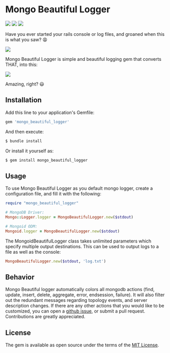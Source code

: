 # Mongo Beautiful Logger

[![](https://img.shields.io/gem/dt/mongo_beautiful_logger?style=for-the-badge)](https://rubygems.org/gems/mongo_beautiful_logger)
[![](https://img.shields.io/gem/v/mongo_beautiful_logger?style=for-the-badge)](https://rubygems.org/gems/mongo_beautiful_logger)
[![](https://img.shields.io/badge/License-MIT-blue?style=for-the-badge)](https://github.com/ibraheemdev/mongo_beautiful_logger/blob/master/LICENSE.txt)

Have you ever started your rails console or log files, and groaned when this is what you saw? 😩

![](./img/bad_logs.gif)


Mongo Beautiful Logger is simple and beautiful logging gem that converts THAT, into this:

![](./img/beautiful_logs.gif)

Amazing, right? 😃

## Installation

Add this line to your application's Gemfile:

```ruby
gem 'mongo_beautiful_logger'
```

And then execute:

```bash
$ bundle install
```

Or install it yourself as:

```bash
$ gem install mongo_beautiful_logger
```

## Usage

To use Mongo Beautiful Logger as you default mongo logger, create a configuration file, and fill it with the following:
```ruby
require "mongo_beautiful_logger"

# MongoDB Driver:
Mongo::Logger.logger = MongoBeautifulLogger.new($stdout)

# Mongoid ODM:
Mongoid.logger = MongoBeautifulLogger.new($stdout)
```

The MongoidBeautifulLogger class takes unlimited parameters which specify multiple output destinations. This can be used to output logs to a file as well as the console:
```ruby
MongoBeautifulLogger.new($stdout, 'log.txt')
```

## Behavior

Mongo Beautiful logger automatically colors all mongodb actions (find, update, insert, delete, aggregate, error, endsession, failure). It will also filter out the redundant messages regarding topology events, and server description changes. If there are any other actions that you would like to be customized, you can open a [github issue](https://github.com/ibraheemdev/mongo_beautiful_logger/issues/new), or submit a pull request. Contributions are greatly appreciated.

## License

The gem is available as open source under the terms of the [MIT License](https://opensource.org/licenses/MIT).
